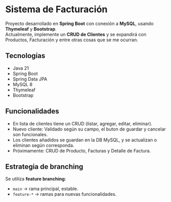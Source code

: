 # Sistema de Facturación

Proyecto desarrollado en **Spring Boot** con conexión a **MySQL**, usando **Thymeleaf** y **Bootstrap**.  
Actualmente, implemente un **CRUD de Clientes** y se expandirá con Productos, Facturación y entre otras cosas que se me ocurran.

## Tecnologías
- Java 21
- Spring Boot
- Spring Data JPA
- MySQL 8
- Thymeleaf
- Bootstrap

## Funcionalidades
- En lista de clientes tiene un CRUD (listar, agregar, editar, eliminar).
- Nuevo cliente: Validado según su campo, el buton de guardar y cancelar son funcionales.
- Los clientes añadidos se guardan en la DB MySQL, y se actualizan o eliminan según corresponda.
- Próximamente: CRUD de Producto, Facturas y Detalle de Factura.

## Estrategia de branching
Se utiliza **feature branching**:
- `main` → rama principal, estable.
- `feature-*` → ramas para nuevas funcionalidades.